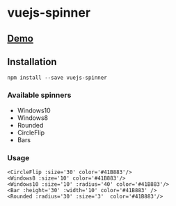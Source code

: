 # vuejs-spinner

## [Demo](https://vue-spinner-demo.web.app/)

## Installation
```
npm install --save vuejs-spinner
```

### Available spinners
- Windows10
- Windows8
- Rounded
- CircleFlip
- Bars

### Usage
```
<CircleFlip :size='30' color='#41B883'/>
<Windows8 :size='10' color='#41B883'/>
<Windows10 :size='10' :radius='40' color='#41B883'/>
<Bar :height='30' :width='10' color='#41B883' />
<Rounded :radius='30' :size='3'  color='#41B883'/>
```
